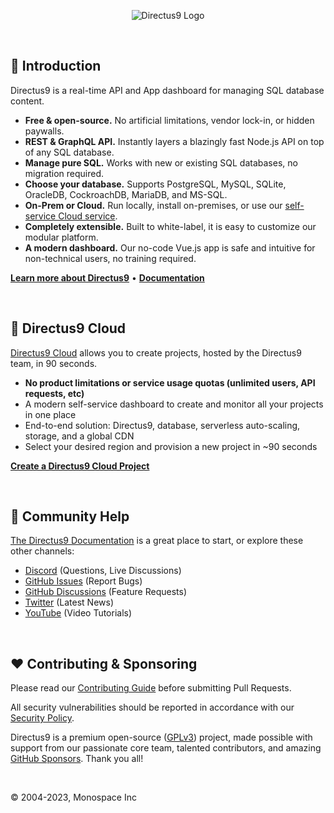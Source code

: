 <p align="center"><img alt="Directus9 Logo" src="https://user-images.githubusercontent.com/522079/158864859-0fbeae62-9d7a-4619-b35e-f8fa5f68e0c8.png"></p>

<br />

## 🐰 Introduction

Directus9 is a real-time API and App dashboard for managing SQL database content.

- **Free & open-source.** No artificial limitations, vendor lock-in, or hidden paywalls.
- **REST & GraphQL API.** Instantly layers a blazingly fast Node.js API on top of any SQL database.
- **Manage pure SQL.** Works with new or existing SQL databases, no migration required.
- **Choose your database.** Supports PostgreSQL, MySQL, SQLite, OracleDB, CockroachDB, MariaDB, and MS-SQL.
- **On-Prem or Cloud.** Run locally, install on-premises, or use our
  [self-service Cloud service](https://directus9.io/pricing).
- **Completely extensible.** Built to white-label, it is easy to customize our modular platform.
- **A modern dashboard.** Our no-code Vue.js app is safe and intuitive for non-technical users, no training required.

**[Learn more about Directus9](https://directus9.io)** • **[Documentation](https://docs.directus9.io)**

<br />

## 🚀 Directus9 Cloud

[Directus9 Cloud](https://directus9.io/pricing) allows you to create projects, hosted by the Directus9 team, in 90 seconds.

- **No product limitations or service usage quotas (unlimited users, API requests, etc)**
- A modern self-service dashboard to create and monitor all your projects in one place
- End-to-end solution: Directus9, database, serverless auto-scaling, storage, and a global CDN
- Select your desired region and provision a new project in ~90 seconds

**[Create a Directus9 Cloud Project](https://directus9.cloud)**

<br />

## 🤔 Community Help

[The Directus9 Documentation](https://docs.directus9.io) is a great place to start, or explore these other channels:

- [Discord](https://directus9.chat) (Questions, Live Discussions)
- [GitHub Issues](https://github.com/directus9/directus9/issues) (Report Bugs)
- [GitHub Discussions](https://github.com/directus9/directus9/discussions) (Feature Requests)
- [Twitter](https://twitter.com/directus9) (Latest News)
- [YouTube](https://www.youtube.com/c/Directus9Videos/featured) (Video Tutorials)

<br />

## ❤️ Contributing & Sponsoring

Please read our [Contributing Guide](./contributing.md) before submitting Pull Requests.

All security vulnerabilities should be reported in accordance with our
[Security Policy](https://docs.directus9.io/contributing/introduction/#reporting-security-vulnerabilities).

Directus9 is a premium open-source ([GPLv3](./license)) project, made possible with support from our passionate core
team, talented contributors, and amazing [GitHub Sponsors](https://github.com/sponsors/directus9). Thank you all!

<br />

© 2004-2023, Monospace Inc
